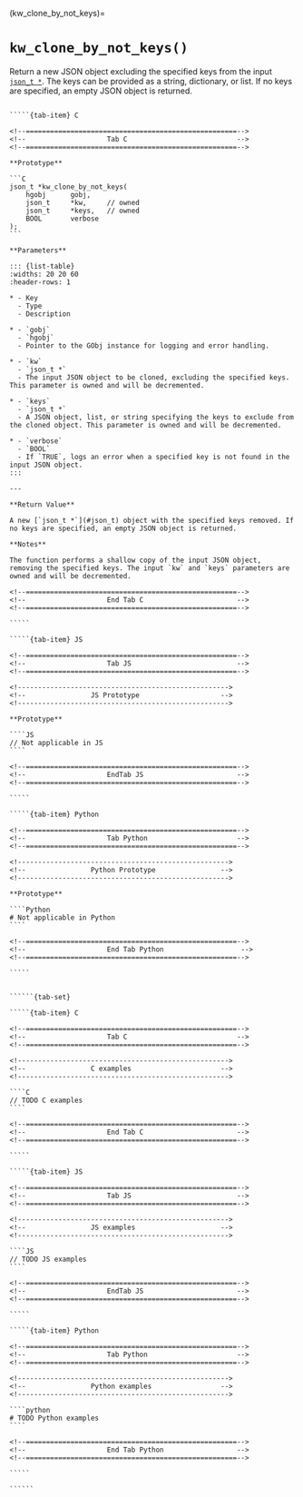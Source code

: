 <!-- ============================================================== -->
(kw_clone_by_not_keys)=
# `kw_clone_by_not_keys()`
<!-- ============================================================== -->

Return a new JSON object excluding the specified keys from the input [`json_t *`](#json_t). The keys can be provided as a string, dictionary, or list. If no keys are specified, an empty JSON object is returned.

<!------------------------------------------------------------>
<!--                    Prototypes                          -->
<!------------------------------------------------------------>

``````{tab-set}

`````{tab-item} C

<!--====================================================-->
<!--                    Tab C                           -->
<!--====================================================-->

**Prototype**

```C
json_t *kw_clone_by_not_keys(
    hgobj      gobj,
    json_t     *kw,     // owned
    json_t     *keys,   // owned
    BOOL       verbose
);
```

**Parameters**

::: {list-table}
:widths: 20 20 60
:header-rows: 1

* - Key
  - Type
  - Description

* - `gobj`
  - `hgobj`
  - Pointer to the GObj instance for logging and error handling.

* - `kw`
  - `json_t *`
  - The input JSON object to be cloned, excluding the specified keys. This parameter is owned and will be decremented.

* - `keys`
  - `json_t *`
  - A JSON object, list, or string specifying the keys to exclude from the cloned object. This parameter is owned and will be decremented.

* - `verbose`
  - `BOOL`
  - If `TRUE`, logs an error when a specified key is not found in the input JSON object.
:::

---

**Return Value**

A new [`json_t *`](#json_t) object with the specified keys removed. If no keys are specified, an empty JSON object is returned.

**Notes**

The function performs a shallow copy of the input JSON object, removing the specified keys. The input `kw` and `keys` parameters are owned and will be decremented.

<!--====================================================-->
<!--                    End Tab C                       -->
<!--====================================================-->

`````

`````{tab-item} JS

<!--====================================================-->
<!--                    Tab JS                          -->
<!--====================================================-->

<!---------------------------------------------------->
<!--                JS Prototype                    -->
<!---------------------------------------------------->

**Prototype**

````JS
// Not applicable in JS
````

<!--====================================================-->
<!--                    EndTab JS                       -->
<!--====================================================-->

`````

`````{tab-item} Python

<!--====================================================-->
<!--                    Tab Python                      -->
<!--====================================================-->

<!---------------------------------------------------->
<!--                Python Prototype                -->
<!---------------------------------------------------->

**Prototype**

````Python
# Not applicable in Python
````

<!--====================================================-->
<!--                    End Tab Python                   -->
<!--====================================================-->

`````

``````

<!------------------------------------------------------------>
<!--                    Examples                            -->
<!------------------------------------------------------------>

```````{dropdown} Examples

``````{tab-set}

`````{tab-item} C

<!--====================================================-->
<!--                    Tab C                           -->
<!--====================================================-->

<!---------------------------------------------------->
<!--                C examples                      -->
<!---------------------------------------------------->

````C
// TODO C examples
````

<!--====================================================-->
<!--                    End Tab C                       -->
<!--====================================================-->

`````

`````{tab-item} JS

<!--====================================================-->
<!--                    Tab JS                          -->
<!--====================================================-->

<!---------------------------------------------------->
<!--                JS examples                     -->
<!---------------------------------------------------->

````JS
// TODO JS examples
````

<!--====================================================-->
<!--                    EndTab JS                       -->
<!--====================================================-->

`````

`````{tab-item} Python

<!--====================================================-->
<!--                    Tab Python                      -->
<!--====================================================-->

<!---------------------------------------------------->
<!--                Python examples                 -->
<!---------------------------------------------------->

````python
# TODO Python examples
````

<!--====================================================-->
<!--                    End Tab Python                  -->
<!--====================================================-->

`````

``````

```````

